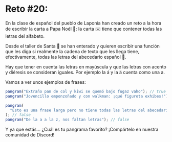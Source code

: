 # Reto #20:

En la clase de español del pueblo de Laponia han creado un reto a la hora de escribir la carta a Papa Noél 🎅: la carta ✉️ tiene que contener todas las letras del alfabeto.

Desde el taller de Santa 🎅 se han enterado y quieren escribir una función que les diga si realmente la cadena de texto que les llega tiene, efectivamente, todas las letras del abecedario español 🔎.

Hay que tener en cuenta las letras en mayúscula y que las letras con acento y diéresis se consideran iguales. Por ejemplo la á y la ä cuenta como una a.

Vamos a ver unos ejemplos de frases:

```javascript
pangram("Extraño pan de col y kiwi se quemó bajo fugaz vaho"); // true
pangram("Jovencillo emponzoñado y con walkman: ¡qué figurota exhibes!"); // true

pangram(
  "Esto es una frase larga pero no tiene todas las letras del abecedario"
); // false
pangram("De la a a la z, nos faltan letras"); // false
```

Y ya que estás... ¿Cuál es tu pangrama favorito? ¡Compártelo en nuestra comunidad de Discord!
